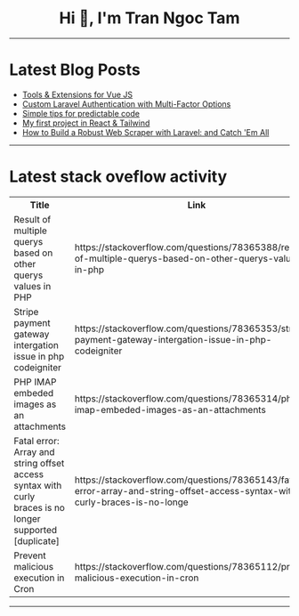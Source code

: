 <h1 align="center">Hi 👋, I'm Tran Ngoc Tam</h1>

---

# Latest Blog Posts 
<!-- BLOG-POST-LIST:START -->
- [Tools &amp; Extensions for Vue JS](https://dev.to/chabbasaad/tools-extensions-for-vue-js-246i)
- [Custom Laravel Authentication with Multi-Factor Options](https://dev.to/aaronreddix/custom-laravel-authentication-with-multi-factor-options-1gpb)
- [Simple tips for predictable code](https://dev.to/roman_m/simple-tips-for-predictable-code-2c8l)
- [My first project in React &amp; Tailwind](https://dev.to/zemerik/my-first-project-in-react-tailwind-3010)
- [How to Build a Robust Web Scraper with Laravel: and Catch &#39;Em All](https://dev.to/athanstan/how-to-build-a-robust-web-scraper-with-laravel-and-catch-em-all-15g9)
<!-- BLOG-POST-LIST:END -->

---

# Latest stack oveflow activity
<table>
  <tr><th>Title</th><th>Link</th></tr>
  <!-- STACKOVERFLOW:START --><tr><td>Result of multiple querys based on other querys values in PHP</td><td>https://stackoverflow.com/questions/78365388/result-of-multiple-querys-based-on-other-querys-values-in-php</td></tr><tr><td>Stripe payment gateway intergation issue in php codeigniter</td><td>https://stackoverflow.com/questions/78365353/stripe-payment-gateway-intergation-issue-in-php-codeigniter</td></tr><tr><td>PHP IMAP embeded images as an attachments</td><td>https://stackoverflow.com/questions/78365314/php-imap-embeded-images-as-an-attachments</td></tr><tr><td>Fatal error: Array and string offset access syntax with curly braces is no longer supported [duplicate]</td><td>https://stackoverflow.com/questions/78365143/fatal-error-array-and-string-offset-access-syntax-with-curly-braces-is-no-longe</td></tr><tr><td>Prevent malicious execution in Cron</td><td>https://stackoverflow.com/questions/78365112/prevent-malicious-execution-in-cron</td></tr><!-- STACKOVERFLOW:END -->
</table>

---


